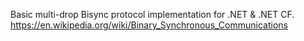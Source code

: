 Basic multi-drop Bisync protocol implementation for .NET & .NET CF.
https://en.wikipedia.org/wiki/Binary_Synchronous_Communications
